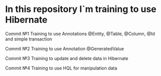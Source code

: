 # In this repository I`m training to use Hibernate

Commit №1 Training to use Annotations @Entity, @Table, @Column, @Id and simple transaction

Commit №2 Training to use Annotation @GeneratedValue

Commit №3 Training to update and delete data in Hibernate

Commit №4 Training to use HQL for manipulation data